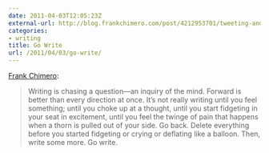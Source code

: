 ```yaml
---
date: 2011-04-03T12:05:23Z
external-url: http://blog.frankchimero.com/post/4212953701/tweeting-and-writing-and-deflating-like-a-balloon
categories:
- writing
title: Go Write
url: /2011/04/03/go-write/
---
```


[Frank Chimero](http://blog.frankchimero.com/post/4212953701/tweeting-and-writing-and-deflating-like-a-balloon): 

>Writing is chasing a question—an inquiry of the mind. Forward is better than every direction at once. It’s not really writing until you feel something; until you choke up at a thought, until you start fidgeting in your seat in excitement, until you feel the twinge of pain that happens when a thorn is pulled out of your side. Go back. Delete everything before you started fidgeting or crying or deflating like a balloon. Then, write some more. Go write.
